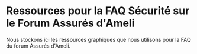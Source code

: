 # Ressources pour la FAQ Sécurité sur le Forum Assurés d'Ameli

Nous stockons ici les ressources graphiques que nous utilisons pour la FAQ du forum Assurés d'Ameli.
